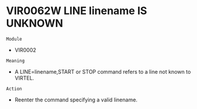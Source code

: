 # VIR0062W LINE linename IS UNKNOWN

`Module`
- VIR0002

`Meaning`
- A LINE=linename,START or STOP command refers to a line not known to VIRTEL.

`Action`
- Reenter the command specifying a valid linename.
